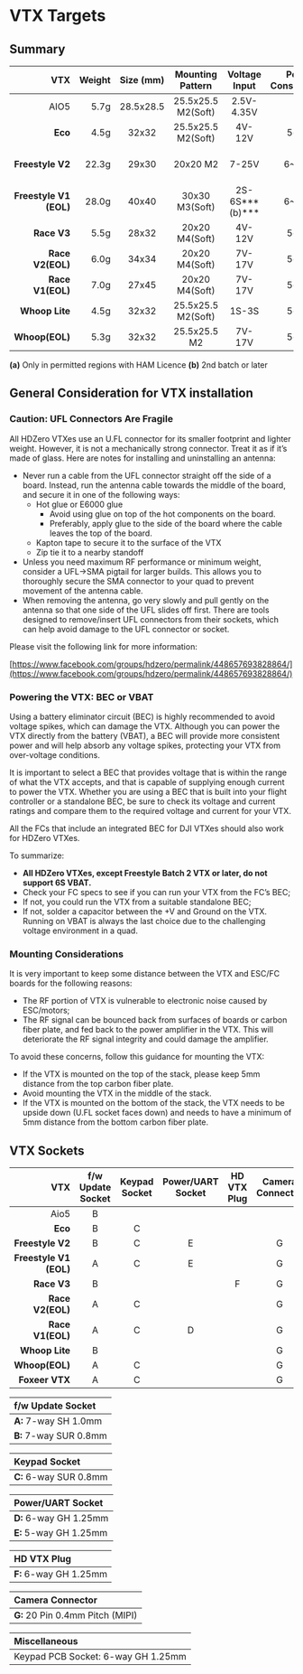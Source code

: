 # VTX Targets

## Summary

|                          VTX | Weight | Size (mm) |  Mounting Pattern  | Voltage Input | Power Consumption |                RF Power Output                | Secured U.FL | Antenna | Tramp/SmartAudio | Keypad | Application |
| ---------------------------: | -----: | :-------: | :----------------: | :------------: | :---------------: | :-------------------------------------------: | :----------: | :-----: | :--------------: | :----: | :---------: |
|                         AIO5 |   5.7g | 28.5x28.5 | 25.5x25.5 M2(Soft) |   2.5V-4.35V   |         -         |                  25mW,200mW                  |      No      | Dipole |        No        |   No   |  TinyWhoop  |
|                **Eco** |   4.5g |   32x32   | 25.5x25.5 M2(Soft) |     4V-12V     |       5~6W       |                  25mW,200mW                  |     Yes     | Dipole |        No        |  Yes  |  TinyWhoop  |
|       **Freestyle V2** |  22.3g |   29x30   |      20x20 M2      |     7-25V     |       6~15W       | 25mW,200mW<br />(500mW,1W ***(a)*** ) |     Yes     |  RHCP  |    SmartAudio    |  Yes  |  Freestyle  |
| **Freestyle V1 (EOL)** |  28.0g |   40x40   |   30x30 M3(Soft)   | 2S-6S***(b)*** |       6~15W       | 25mW,200mW<br />(500mW,1W ***(a)*** ) |     Yes     |  RHCP  |    SmartAudio    |  Yes  |  Freestyle  |
|            **Race V3** |   5.5g |   28x32   |   20x20 M4(Soft)   |     4V-12V     |       5~6W       |                  25mW,200mW                  |     Yes     |   No   |      Tramp      |   No   |    Race    |
|       **Race V2(EOL)** |   6.0g |   34x34   |   20x20 M4(Soft)   |     7V-17V     |       5~6W       |                  25mW,200mW                  |     Yes     |   No   |    SmartAudio    |  Yes  |    Race    |
|       **Race V1(EOL)** |   7.0g |   27x45   |   20x20 M4(Soft)   |     7V-17V     |       5~6W       |                  25mW,200mW                  |     Yes     |   No   |    SmartAudio    |  Yes  |    Race    |
|         **Whoop Lite** |   4.5g |   32x32   | 25.5x25.5 M2(Soft) |     1S-3S     |       5~6W       |                  25mW,200mW                  |     Yes     |   No   |    SmartAudio    |   No   |  TinyWhoop  |
|         **Whoop(EOL)** |   5.3g |   32x32   |    25.5x25.5 M2    |     7V-17V     |       5~6W       |                  25mW,200mW                  |      No      |   No   |        No        |  Yes  |    Whoop    |

**(a)** Only in permitted regions with HAM Licence
**(b)** 2nd batch or later

## **General Consideration for VTX installation**

### **Caution: UFL Connectors Are Fragile**

All HDZero VTXes use an U.FL connector for its smaller footprint and lighter weight. However, it is not a mechanically strong connector. Treat it as if it’s made of glass. Here are notes for installing and uninstalling an antenna:

- Never run a cable from the UFL connector straight off the side of a board. Instead, run the antenna cable towards the middle of the board, and secure it in one of the following ways:
    - Hot glue or E6000 glue
        - Avoid using glue on top of the hot components on the board.
        - Preferably, apply glue to the side of the board where the cable leaves the top of the board.
    - Kapton tape to secure it to the surface of the VTX
    - Zip tie it to a nearby standoff
- Unless you need maximum RF performance or minimum weight, consider a UFL->SMA pigtail for larger builds. This allows you to thoroughly secure the SMA connector to your quad to prevent movement of the antenna cable.
- When removing the antenna, go very slowly and pull gently on the antenna so that one side of the UFL slides off first. There are tools designed to remove/insert UFL connectors from their sockets, which can help avoid damage to the UFL connector or socket.

Please visit the following link for more information:

[https://www.facebook.com/groups/hdzero/permalink/448657693828864/](https://www.facebook.com/groups/hdzero/permalink/448657693828864/)

### Powering the VTX: BEC or VBAT

Using a battery eliminator circuit (BEC) is highly recommended to avoid voltage spikes, which can damage the VTX. Although you can power the VTX directly from the battery (VBAT), a BEC will provide more consistent power and will help absorb any voltage spikes, protecting your VTX from over-voltage conditions.

It is important to select a BEC that provides voltage that is within the range of what the VTX accepts, and that is capable of supplying enough current to power the VTX. Whether you are using a BEC that is built into your flight controller or a standalone BEC, be sure to check its voltage and current ratings and compare them to the required voltage and current for your VTX.

All the FCs that include an integrated BEC for DJI VTXes should also work for HDZero VTXes.

To summarize:

- **All HDZero VTXes, except Freestyle Batch 2 VTX or later, do not support 6S VBAT.**
- Check your FC specs to see if you can run your VTX from the FC’s BEC;
- If not, you could run the VTX from a suitable standalone BEC;
- If not, solder a capacitor between the +V and Ground on the VTX. Running on VBAT is always the last choice due to the challenging voltage environment in a quad.

### Mounting Considerations

It is very important to keep some distance between the VTX and ESC/FC boards for the following reasons:

- The RF portion of VTX is vulnerable to electronic noise caused by ESC/motors;
- The RF signal can be bounced back from surfaces of boards or carbon fiber plate, and fed back to the power amplifier in the VTX. This will deteriorate the RF signal integrity and could damage the amplifier.

To avoid these concerns, follow this guidance for mounting the VTX:

- If the VTX is mounted on the top of the stack, please keep 5mm distance from the top carbon fiber plate.
- Avoid mounting the VTX in the middle of the stack.
- If the VTX is mounted on the bottom of the stack, the VTX needs to be upside down (U.FL socket faces down) and needs to have a minimum of 5mm distance from the  bottom carbon fiber plate.

## VTX Sockets

|                          VTX | f/w Update Socket | Keypad Socket | Power/UART Socket | HD VTX Plug | Camera Connector |
| ---------------------------: | :---------------: | :-----------: | :---------------: | :---------: | :--------------: |
|                         Aio5 |         B         |              |                  |            |                  |
|                **Eco** |         B         |       C       |                  |            |                  |
|       **Freestyle V2** |         B         |       C       |         E         |            |        G        |
| **Freestyle V1 (EOL)** |         A         |       C       |         E         |            |        G        |
|            **Race V3** |         B         |              |                  |      F      |        G        |
|       **Race V2(EOL)** |         A         |       C       |                  |            |        G        |
|       **Race V1(EOL)** |         A         |       C       |         D         |            |        G        |
|         **Whoop Lite** |         B         |              |                  |            |        G        |
|         **Whoop(EOL)** |         A         |       C       |                  |            |        G        |
|         **Foxeer VTX** |         A         |       C       |                  |            |        G        |

| f/w Update Socket            |
| :--------------------------- |
| **A:** 7-way SH 1.0mm  |
| **B:** 7-way SUR 0.8mm |

| Keypad Socket                |
| :--------------------------- |
| **C:** 6-way SUR 0.8mm |

| Power/UART Socket            |
| :--------------------------- |
| **D:** 6-way GH 1.25mm |
| **E:** 5-way GH 1.25mm |

| HD VTX Plug                  |
| :--------------------------- |
| **F:** 6-way GH 1.25mm |

| Camera Connector                        |
| :-------------------------------------- |
| **G:**  20 Pin 0.4mm Pitch (MIPI) |

| Miscellaneous                      |
| :--------------------------------- |
| Keypad PCB Socket: 6-way GH 1.25mm |